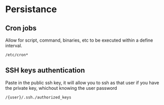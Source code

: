 # Persistance

## Cron jobs

Allow for script, command, binaries, etc to be executed within a define interval. 
```` 
/etc/cron*
````

## SSH keys authentication

Paste in the public ssh key, it will allow you to ssh as that user if you have the private key, whichout knowing the user password
````
/{user}/.ssh./authorized_keys
````
